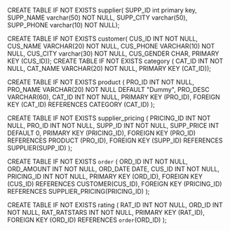 CREATE TABLE IF NOT EXISTS supplier( SUPP_ID int primary key,
SUPP_NAME varchar(50) NOT NULL, SUPP_CITY varchar(50),
SUPP_PHONE varchar(10) NOT NULL);


CREATE TABLE IF NOT EXISTS customer( CUS_ID INT NOT NULL,
CUS_NAME VARCHAR(20) NOT NULL, CUS_PHONE VARCHAR(10) NOT NULL, CUS_CITY varchar(30) NOT NULL, CUS_GENDER CHAR,
PRIMARY KEY (CUS_ID));
CREATE TABLE IF NOT EXISTS category ( CAT_ID INT NOT NULL,
CAT_NAME VARCHAR(20) NOT NULL, PRIMARY KEY (CAT_ID));


CREATE TABLE IF NOT EXISTS product (
PRO_ID INT NOT NULL,
PRO_NAME VARCHAR(20) NOT NULL DEFAULT "Dummy", PRO_DESC VARCHAR(60),
CAT_ID INT NOT NULL,
PRIMARY KEY (PRO_ID),
FOREIGN KEY (CAT_ID) REFERENCES CATEGORY (CAT_ID) );


CREATE TABLE IF NOT EXISTS supplier_pricing ( PRICING_ID INT NOT NULL,
PRO_ID INT NOT NULL,
SUPP_ID INT NOT NULL,
SUPP_PRICE INT DEFAULT 0, PRIMARY KEY (PRICING_ID),
FOREIGN KEY (PRO_ID) REFERENCES PRODUCT (PRO_ID), FOREIGN KEY (SUPP_ID) REFERENCES SUPPLIER(SUPP_ID) );


CREATE TABLE IF NOT EXISTS `order` ( ORD_ID INT NOT NULL,
ORD_AMOUNT INT NOT NULL, ORD_DATE DATE,
CUS_ID INT NOT NULL,
PRICING_ID INT NOT NULL,
PRIMARY KEY (ORD_ID),
FOREIGN KEY (CUS_ID) REFERENCES CUSTOMER(CUS_ID),
FOREIGN KEY (PRICING_ID) REFERENCES SUPPLIER_PRICING(PRICING_ID) );


CREATE TABLE IF NOT EXISTS rating ( RAT_ID INT NOT NULL,
ORD_ID INT NOT NULL, RAT_RATSTARS INT NOT NULL, PRIMARY KEY (RAT_ID),
FOREIGN KEY (ORD_ID) REFERENCES `order`(ORD_ID) );
